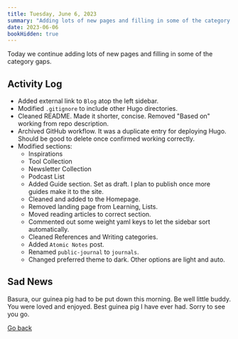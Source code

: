 ```yaml
---
title: Tuesday, June 6, 2023
summary: "Adding lots of new pages and filling in some of the category gaps. Unfortunately, Basura, our guinea pig passed today."
date: 2023-06-06
bookHidden: true
---
```


Today we continue adding lots of new pages and filling in some of the category gaps.

## Activity Log

- Added external link to `Blog` atop the left sidebar.
- Modified `.gitignore` to include other Hugo directories.
- Cleaned README. Made it shorter, concise. Removed "Based on" working from repo description.
- Archived GitHub workflow. It was a duplicate entry for deploying Hugo. Should be good to delete once confirmed working correctly.
- Modified sections:
  - Inspirations
  - Tool Collection
  - Newsletter Collection
  - Podcast List
  - Added Guide section. Set as draft. I plan to publish once more guides make it to the site.
  - Cleaned and added to the Homepage.
  - Removed landing page from Learning, Lists.
  - Moved reading articles to correct section.
  - Commented out some weight yaml keys to let the sidebar sort automatically.
  - Cleaned References and Writing categories.
  - Added `Atomic Notes` post.
  - Renamed `public-journal` to `journals`.
  - Changed preferred theme to dark. Other options are light and auto.

## Sad News
Basura, our guinea pig had to be put down this morning. Be well little buddy. You were loved and enjoyed. Best guinea pig I have ever had. Sorry to see you go.

<a class="link_button_back" href="/docs/journals/"><span>Go back</span></a>
